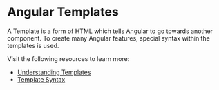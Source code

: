# Angular Templates

A Template is a form of HTML which tells Angular to go towards another component. To create many Angular features, special syntax within the templates is used.

Visit the following resources to learn more:

- [Understanding Templates](https://angular.io/guide/template-overview)
- [Template Syntax](https://angular.io/guide/template-syntax)
